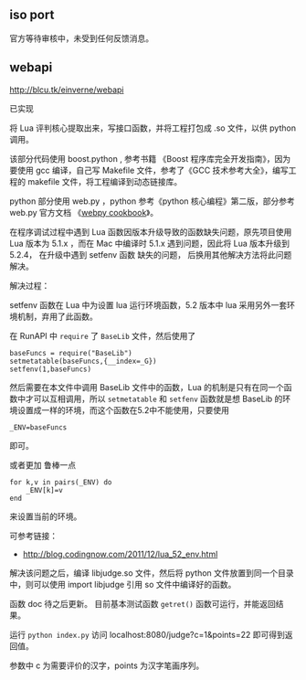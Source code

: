 ## iso port

 官方等待审核中，未受到任何反馈消息。


## webapi

http://blcu.tk/einverne/webapi

已实现

将 Lua 评判核心提取出来，写接口函数，并将工程打包成 .so 文件，以供 python 调用。

该部分代码使用 boost.python , 参考书籍 《Boost 程序库完全开发指南》，因为要使用 gcc 编译，自己写 Makefile 文件，参考了《GCC 技术参考大全》，编写工程的 makefile 文件，将工程编译到动态链接库。

python 部分使用 web.py ，python 参考《python 核心编程》第二版，部分参考 web.py 官方文档 《[webpy cookbook](http://webpy.org/cookbook/)》。

在程序调试过程中遇到 Lua 函数因版本升级导致的函数缺失问题，原先项目使用 Lua 版本为 5.1.x ，而在 Mac 中编译时 5.1.x  遇到问题，因此将 Lua 版本升级到 5.2.4， 在升级中遇到 setfenv 函数 缺失的问题， 后换用其他解决方法将此问题解决。

解决过程：

setfenv 函数在 Lua 中为设置 lua 运行环境函数，5.2 版本中 lua 采用另外一套环境机制，弃用了此函数。

在 RunAPI 中 `require`  了 `BaseLib` 文件，然后使用了

	baseFuncs = require("BaseLib")
	setmetatable(baseFuncs,{__index=_G})
	setfenv(1,baseFuncs)

 然后需要在本文件中调用 BaseLib 文件中的函数，Lua 的机制是只有在同一个函数中才可以互相调用，所以 `setmetatable` 和 `setfenv` 函数就是想 BaseLib 的环境设置成一样的环境，而这个函数在5.2中不能使用，只要使用

 	_ENV=baseFuncs

即可。

或者更加 鲁棒一点

	for k,v in pairs(_ENV) do
		_ENV[k]=v
	end

来设置当前的环境。

可参考链接：

- http://blog.codingnow.com/2011/12/lua_52_env.html

解决该问题之后，编译 libjudge.so 文件，然后将 python 文件放置到同一个目录中，则可以使用 import libjudge 引用 so 文件中编译好的函数。

函数 doc 待之后更新。 目前基本测试函数 `getret()`  函数可运行，并能返回结果。

运行 `python index.py` 访问 localhost:8080/judge?c=1&points=22  即可得到返回值。

参数中 c  为需要评价的汉字，points 为汉字笔画序列。


